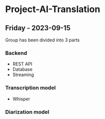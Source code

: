 # Project-AI-Translation

## Friday - 2023-09-15
Group has been divided into 3 parts
### Backend
* REST API
* Database
* Streaming
### Transcription model
* Whisper
### Diarization model
